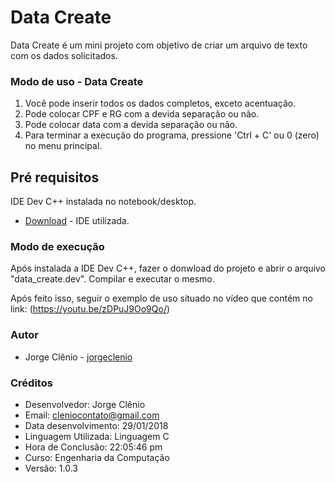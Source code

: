 # Data Create

Data Create é um mini projeto com objetivo de criar um arquivo de texto com os dados solicitados.

### Modo de uso - Data Create 

1) Você pode inserir todos os dados completos, exceto acentuação.
2) Pode colocar CPF e RG com a devida separação ou não.
3) Pode colocar data com a devida separação ou não.
4) Para terminar a execução do programa, pressione 'Ctrl + C' ou 0 (zero) no menu principal.

## Pré requisitos

IDE Dev C++ instalada no notebook/desktop.

* [Download](https://sourceforge.net/projects/orwelldevcpp/) - IDE utilizada.

### Modo de execução

Após instalada a IDE Dev C++, fazer o donwload do projeto e abrir o arquivo "data_create.dev". Compilar e executar o mesmo.

Após feito isso, seguir o exemplo de uso situado no vídeo que contém no link: (https://youtu.be/zDPuJ9Oo9Qo/)

### Autor

* Jorge Clênio - [jorgeclenio](https://github.com/jorgeclenio/)

### Créditos

* Desenvolvedor: Jorge Clênio
* Email: cleniocontato@gmail.com
* Data desenvolvimento: 29/01/2018
* Linguagem Utilizada: Linguagem C
* Hora de Conclusão: 22:05:46 pm
* Curso: Engenharia da Computação
* Versão: 1.0.3
